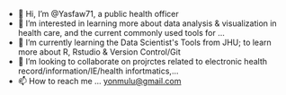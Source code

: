 - 👋 Hi, I’m @Yasfaw71, a public health officer
- 👀 I’m interested in learning more about data analysis & visualization in health care, and the current commonly used tools for ...
- 🌱 I’m currently learning the Data Scientist's Tools from JHU; to learn more about R, Rstudio & Version Control/Git
- 💞️ I’m looking to collaborate on projrctes related to electronic health record/information/IE/health infortmatics,...  
- 📫 How to reach me ... yonmulu@gmail.com

<!---
Yasfaw71/Yasfaw71 is a ✨ special ✨ repository because its `README.md` (this file) appears on your GitHub profile.
You can click the Preview link to take a look at your changes.
--->
